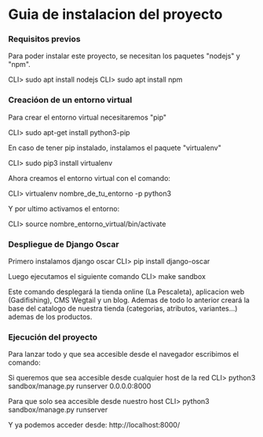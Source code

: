 # Guia de instalacion del proyecto


### Requisitos previos ###
Para poder instalar este proyecto, se necesitan los paquetes "nodejs" y "npm".

CLI> sudo apt install nodejs
CLI> sudo apt install npm

### Creacióon de un entorno virtual ###
Para crear el entorno virtual necesitaremos "pip" 

CLI> sudo apt-get install python3-pip

En caso de tener pip instalado, instalamos el paquete "virtualenv"

CLI> sudo pip3 install virtualenv

Ahora creamos el entorno virtual con el comando:

CLI> virtualenv nombre_de_tu_entorno -p python3

Y por ultimo activamos el entorno:

CLI> source nombre_entorno_virtual/bin/activate

### Despliegue de Django Oscar ###
Primero instalamos django oscar
CLI> pip install django-oscar

Luego ejecutamos el siguiente comando
CLI> make sandbox

Este comando desplegará la tienda online (La Pescaleta), aplicacion web (Gadifishing), CMS Wegtail y un blog.
Ademas de todo lo anterior creará la base del catalogo de nuestra tienda (categorias, atributos, variantes...) ademas de los productos.

### Ejecución del proyecto ###
Para lanzar todo y que sea accesible desde el navegador escribimos el comando:

Si queremos que sea accesible desde cualquier host de la red
CLI> python3 sandbox/manage.py runserver 0.0.0.0:8000

Para que solo sea accesible desde nuestro host
CLI> python3 sandbox/manage.py runserver

Y ya podemos acceder desde: http://localhost:8000/
